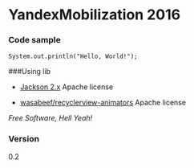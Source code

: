 # YandexMobilization 2016

### Code sample

``
System.out.println("Hello, World!");
``

###Using lib

 - [Jackson 2.x]
Apache license 

 - [wasabeef/recyclerview-animators]
Apache license 

*Free Software, Hell Yeah!*

### Version 

0.2




[Jackson 2.x]: <http://wiki.fasterxml.com/JacksonLicensing>
[wasabeef/recyclerview-animators]: <https://github.com/wasabeef/recyclerview-animators>






